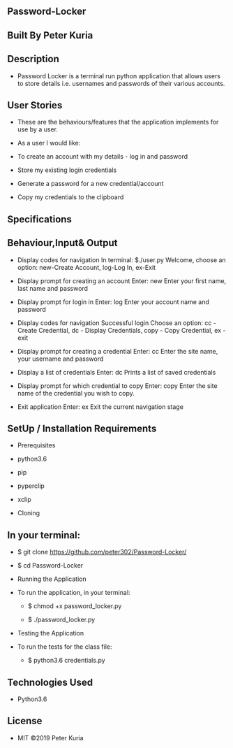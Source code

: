 ## Password-Locker

## Built By Peter Kuria

## Description

- Password Locker is a terminal run python application that allows users to store details i.e. usernames and passwords of their various accounts.

## User Stories

- These are the behaviours/features that the application implements for use by a user.

- As a user I would like:

- To create an account with my details - log in and password

- Store my existing login credentials

- Generate a password for a new credential/account

- Copy my credentials to the clipboard

## Specifications

## Behaviour,Input& Output

- Display codes for navigation  In terminal: $./user.py  Welcome, choose an option: new-Create Account, log-Log In, ex-Exit

- Display prompt for creating an account    Enter: new   Enter your first name, last name and password

- Display prompt for login in   Enter: log  Enter your account name and password

- Display codes for navigation  Successful login    Choose an option: cc - Create Credential, dc - Display Credentials, copy - Copy Credential, ex - exit

- Display prompt for creating a credential  Enter: cc   Enter the site name, your username and password

- Display a list of credentials Enter: dc   Prints a list of saved credentials

- Display prompt for which credential to copy   Enter: copy Enter the site name of the credential you wish to copy.

- Exit application  Enter: ex   Exit the current navigation stage

## SetUp / Installation Requirements

- Prerequisites

- python3.6

- pip

- pyperclip

- xclip

- Cloning

## In your terminal:

  - $ git clone https://github.com/peter302/Password-Locker/

  - $ cd Password-Locker

  - Running the Application

- To run the application, in your terminal:

  - $ chmod +x password_locker.py

  - $ ./password_locker.py

- Testing the Application

- To run the tests for the class file:

  - $ python3.6 credentials.py

## Technologies Used

- Python3.6

##  License

- MIT ©2019 Peter Kuria
